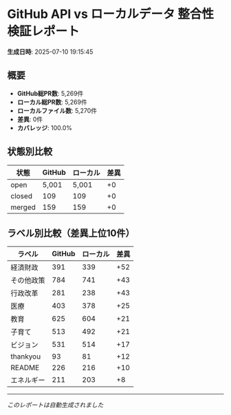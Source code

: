 # GitHub API vs ローカルデータ 整合性検証レポート

**生成日時**: 2025-07-10 19:15:45

## 概要

- **GitHub総PR数**: 5,269件
- **ローカル総PR数**: 5,269件
- **ローカルファイル数**: 5,270件
- **差異**: 0件
- **カバレッジ**: 100.0%

## 状態別比較

| 状態 | GitHub | ローカル | 差異 |
|------|--------|----------|------|
| open | 5,001 | 5,001 | +0 |
| closed | 109 | 109 | +0 |
| merged | 159 | 159 | +0 |

## ラベル別比較（差異上位10件）

| ラベル | GitHub | ローカル | 差異 |
|--------|--------|----------|------|
| 経済財政 | 391 | 339 | +52 |
| その他政策 | 784 | 741 | +43 |
| 行政改革 | 281 | 238 | +43 |
| 医療 | 403 | 378 | +25 |
| 教育 | 625 | 604 | +21 |
| 子育て | 513 | 492 | +21 |
| ビジョン | 531 | 514 | +17 |
| thankyou | 93 | 81 | +12 |
| README | 226 | 216 | +10 |
| エネルギー | 211 | 203 | +8 |

---
*このレポートは自動生成されました*